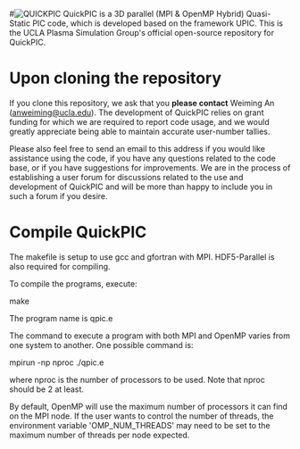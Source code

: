 #![QUICKPIC](http://exodudus.idre.ucla.edu/repo_images/quckpic.png)
QuickPIC is a 3D parallel (MPI & OpenMP Hybrid) Quasi-Static PIC code, which is developed based on the framework UPIC. This is the UCLA Plasma Simulation Group's official open-source repository for QuickPIC.

# Upon cloning the repository

If you clone this repository, we ask that you __please contact__ Weiming An (anweiming@ucla.edu). The development of QuickPIC relies on grant funding for which we are required to report code usage, and we would greatly appreciate being able to maintain accurate user-number tallies.

Please also feel free to send an email to this address if you would like assistance using the code, if you have any questions related to the code base, or if you have suggestions for improvements. We are in the process of establishing a user forum for discussions related to the use and development of QuickPIC and will be more than happy to include you in such a forum if you desire.

# Compile QuickPIC

The makefile is setup to use gcc and gfortran with MPI. HDF5-Parallel is also required
for compiling. 

To compile the programs, execute:

make

The program name is qpic.e

The command to execute a program with both MPI and OpenMP varies from
one system to another.  One possible command is:

mpirun -np nproc ./qpic.e

where nproc is the number of processors to be used. Note that nproc should be 2 at least.

By default, OpenMP will use the maximum number of processors it can find
on the MPI node.  If the user wants to control the number of threads, the
environment variable 'OMP_NUM_THREADS' may need to be set to the maximum
number of threads per node expected.
